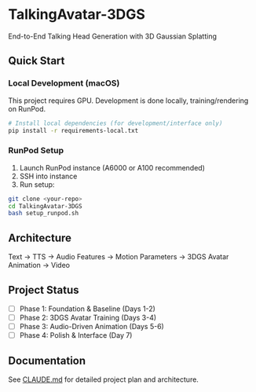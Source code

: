 # TalkingAvatar-3DGS

End-to-End Talking Head Generation with 3D Gaussian Splatting

## Quick Start

### Local Development (macOS)
This project requires GPU. Development is done locally, training/rendering on RunPod.

```bash
# Install local dependencies (for development/interface only)
pip install -r requirements-local.txt
```

### RunPod Setup
1. Launch RunPod instance (A6000 or A100 recommended)
2. SSH into instance
3. Run setup:
```bash
git clone <your-repo>
cd TalkingAvatar-3DGS
bash setup_runpod.sh
```

## Architecture
Text → TTS → Audio Features → Motion Parameters → 3DGS Avatar Animation → Video

## Project Status
- [ ] Phase 1: Foundation & Baseline (Days 1-2)
- [ ] Phase 2: 3DGS Avatar Training (Days 3-4)
- [ ] Phase 3: Audio-Driven Animation (Days 5-6)
- [ ] Phase 4: Polish & Interface (Day 7)

## Documentation
See [CLAUDE.md](CLAUDE.md) for detailed project plan and architecture.
